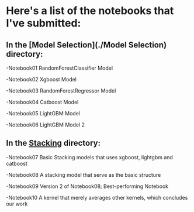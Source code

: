 # Here's a list of the notebooks that I've submitted:

## In the [Model Selection](./Model Selection) directory:

-Notebook01 RandomForestClassifier Model

-Notebook02 Xgboost Model

-Notebook03 RandomForestRegressor Model

-Notebook04 Catboost Model

-Notebook05 LightGBM Model

-Notebook06 LightGBM Model 2

## In the [Stacking](./Stacking) directory:

-Notebook07 Basic Stacking models that uses xgboost, lightgbm and catboost

-Notebook08 A stacking model that serve as the basic structure

-Notebook09 Version 2 of Notebook08; Best-performing Notebook

-Notebook10 A kernel that merely averages other kernels, which concludes our work
